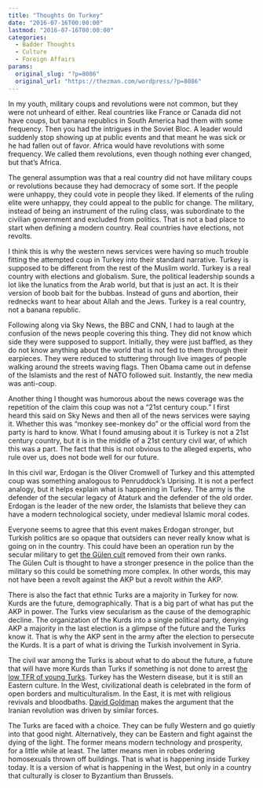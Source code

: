 ```yaml
---
title: "Thoughts On Turkey"
date: "2016-07-16T00:00:00"
lastmod: "2016-07-16T00:00:00"
categories:
  - Badder Thoughts
  - Culture
  - Foreign Affairs
params:
  original_slug: "?p=8086"
  original_url: "https://thezman.com/wordpress/?p=8086"
---
```


In my youth, military coups and revolutions were not common, but they
were not unheard of either. Real countries like France or Canada did not
have coups, but banana republics in South America had them with some
frequency. Then you had the intrigues in the Soviet Bloc. A leader would
suddenly stop showing up at public events and that meant he was sick or
he had fallen out of favor. Africa would have revolutions with some
frequency. We called them revolutions, even though nothing ever changed,
but that’s Africa.

The general assumption was that a real country did not have military
coups or revolutions because they had democracy of some sort. If the
people were unhappy, they could vote in people they liked. If elements
of the ruling elite were unhappy, they could appeal to the public for
change. The military, instead of being an instrument of the ruling
class, was subordinate to the civilian government and excluded from
politics. That is not a bad place to start when defining a modern
country. Real countries have elections, not revolts.

I think this is why the western news services were having so much
trouble fitting the attempted coup in Turkey into their standard
narrative. Turkey is supposed to be different from the rest of the
Muslim world. Turkey is a real country with elections and globalism.
Sure, the political leadership sounds a lot like the lunatics from the
Arab world, but that is just an act. It is their version of boob bait
for the bubbas. Instead of guns and abortion, their rednecks want to
hear about Allah and the Jews. Turkey is a real country, not a banana
republic.

Following along via Sky News, the BBC and CNN, I had to laugh at the
confusion of the news people covering this thing. They did not know
which side they were supposed to support. Initially, they were just
baffled, as they do not know anything about the world that is not fed to
them through their earpieces. They were reduced to stuttering through
live images of people walking around the streets waving flags. Then
Obama came out in defense of the Islamists and the rest of NATO followed
suit. Instantly, the new media was anti-coup.

Another thing I thought was humorous about the news coverage was the
repetition of the claim this coup was not a “21st century coup.” I first
heard this said on Sky News and then all of the news services were
saying it. Whether this was “monkey see-monkey do” or the official word
from the party is hard to know. What I found amusing about it is Turkey
is not a 21st century country, but it is in the middle of a 21st century
civil war, of which this was a part. The fact that this is not obvious
to the alleged experts, who rule over us, does not bode well for our
future.

In this civil war, Erdogan is the Oliver Cromwell of Turkey and this
attempted coup was something analogous to Penruddock’s Uprising. It is
not a perfect analogy, but it helps explain what is happening in Turkey.
The army is the defender of the secular legacy of Ataturk and the
defender of the old order. Erdogan is the leader of the new order, the
Islamists that believe they can have a modern technological society,
under medieval Islamic moral codes.

Everyone seems to agree that this event makes Erdogan stronger, but
Turkish politics are so opaque that outsiders can never really know what
is going on in the country. This could have been an operation run by the
secular military to get [the Gülen
cult](http://takimag.com/article/the_shadowy_imam_of_the_poconos_steve_sailer/print#axzz4EZW5GOv7)
removed from their own ranks. The Gülen Cult is thought to have a
stronger presence in the police than the military so this could be
something more complex. In other words, this may not have been a revolt
against the AKP but a revolt *within* the AKP.

There is also the fact that ethnic Turks are a majority in Turkey for
now. Kurds are the future, demographically. That is a big part of what
has put the AKP in power. The Turks view secularism as the cause of the
demographic decline. The organization of the Kurds into a single
political party, denying AKP a majority in the last election is a
glimpse of the future and the Turks know it. That is why the AKP sent in
the army after the election to persecute the Kurds. It is a part of what
is driving the Turkish involvement in Syria.

The civil war among the Turks is about what to do about the future, a
future that will have more Kurds than Turks if something is not done to
arrest [the low TFR of young
Turks](http://www.ibtimes.com/turkey-high-kurdish-birth-rate-raises-questions-about-future-705488).
Turkey has the Western disease, but it is still an Eastern culture. In
the West, civilizational death is celebrated in the form of open borders
and multiculturalism. In the East, it is met with religious revivals and
bloodbaths. [David
Goldman](https://www.amazon.com/How-Civilizations-Die-Islam-Dying/dp/159698273X)
makes the argument that the Iranian revolution was driven by similar
forces.

The Turks are faced with a choice. They can be fully Western and go
quietly into that good night. Alternatively, they can be Eastern and
fight against the dying of the light. The former means modern technology
and prosperity, for a little while at least. The latter means men in
robes ordering homosexuals thrown off buildings. That is what is
happening inside Turkey today. It is a version of what is happening in
the West, but only in a country that culturally is closer to Byzantium
than Brussels.
